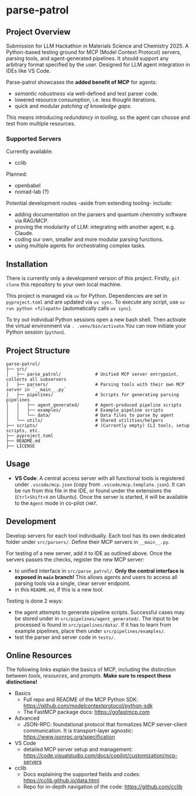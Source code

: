 # parse-patrol

## Project Overview

Submission for LLM Hackathon in Materials Science and Chemistry 2025.
A Python-based testing ground for MCP (Model Context Protocol) servers, parsing tools, and agent-generated pipelines. It should support any arbitrary format specified by the user. Designed for LLM agent integration in IDEs like VS Code.

Parse-patrol showcases the **added benefit of MCP** for agents:

- _semantic robustness_ via well-defined and test parser code.
- lowered resource consumption, i.e. less thought iterations.
- quick and modular _patching of knowledge gaps_.

This means introducing _redundancy in tooling_, so the agent can choose and test from multiple resources.

### Supported Servers

Currently available:

- cclib

Planned:

- openbabel
- nomad-lab (?)

Potential development routes -aside from extending tooling- include:

- adding documentation on the parsers and quantum chemistry software via RAG/MCP.
- proving the modularity of LLM: integrating with another agent, e.g. Claude.
- coding our own, smaller and more modular parsing functions.
- using multiple agents for orchestrating complex tasks.

## Installation

There is currently only a development version of this project.
Firstly, `git clone` this repository to your own local machine.

This project is managed via `uv` for Python.
Dependencies are set in `pyproject.toml` and are updated via `uv sync`.
To execute any script, use `uv run python <filepath>` (automatically calls `uv sync`).

To try out individual Python sessions open a new bash shell.
Then activate the virtual environment via `. .venv/bin/activate`.You can now initiate your Python session (`python`).

## Project Structure

```
parse-patrol/
├── src/
│   ├── parse_patrol/             # Unified MCP server entrypoint, collects all subservers
│   ├── parsers/                  # Parsing tools with their own MCP server in `__main__.py`
│   ├── pipelines/                # Scripts for generating parsing pipelines
│   │   ├── agent_generated/      # Agent-produced pipeline scripts
│   │   ├── examples/             # Example pipeline scripts
│   │   └── data/                 # Data files to parse by agent
│   └── utils/                    # Shared utilities/helpers
├── scripts/                      # (Currently empty) CLI tools, setup scripts, etc.
├── pyproject.toml
├── README.md
├── LICENSE
```

## Usage

- **VS Code**: A central access server with all functional tools is registered under `.vscode/mcp.json` (copy from `.vscode/mcp.template.json`). It can be run from this file in the IDE, or found under the extensions the (`Ctrl+Shift+X` on Ubuntu). Once the server is started, it will be available to the `Agent` mode in co-pilot `CHAT`.

## Development

Develop servers for each tool individually. Each tool has its own dedicated folder under `src/parsers/`. Define their MCP servers in `__main__.py`.

For testing of a new server, add it to IDE as outlined above.
Once the servers passes the checks, register the new MCP server:

- to unified interface in `src/parse_patrol/`. **Only the central interface is exposed in `main` branch!** This allows agents and users to access all parsing tools via a single, clear server endpoint.
- in this `README.md`, if this is a new tool.

Testing is done 2 ways:

- the agent attempts to generate pipeline scripts. Successful cases may be stored under in `src/pipelines/agent_generated/`. The input to be processed is found in `src/pipelines/data/`. If it has to learn from example pipelines, place then under `src/pipelines/examples/`.
- test the parser and server code in `tests/`.

## Online Resources

The following links explain the basics of MCP, including the distinction between _tools_, _resources_, and _prompts_. **Make sure to respect these distinctions!**

- Basics
  - Full repo and README of the MCP Python SDK: https://github.com/modelcontextprotocol/python-sdk
  - The FastMCP package docs: https://gofastmcp.com
- Advanced
  - JSON-RPC: foundational protocol that formalizes MCP server-client communication. It is transport-layer agnostic: https://www.jsonrpc.org/specification
- VS Code
  - detailed MCP server setup and management: https://code.visualstudio.com/docs/copilot/customization/mcp-servers
- cclib
  - Docs explaining the supported fields and codes: https://cclib.github.io/data.html
  - Repo for in-depth navigation of the code: https://github.com/cclib